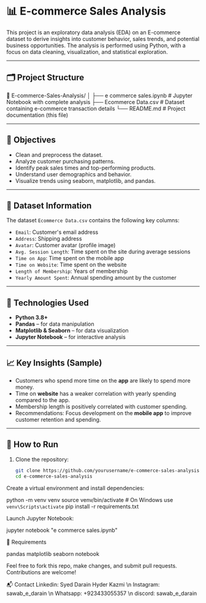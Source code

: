 # 📊 E-commerce Sales Analysis

This project is an exploratory data analysis (EDA) on an E-commerce dataset to derive insights into customer behavior, sales trends, and potential business opportunities. The analysis is performed using Python, with a focus on data cleaning, visualization, and statistical exploration.

---

## 🗂️ Project Structure

📁 E-commerce-Sales-Analysis/
│
├── e commerce sales.ipynb # Jupyter Notebook with complete analysis
├── Ecommerce Data.csv # Dataset containing e-commerce transaction details
└── README.md # Project documentation (this file)

---

## 📌 Objectives

- Clean and preprocess the dataset.
- Analyze customer purchasing patterns.
- Identify peak sales times and top-performing products.
- Understand user demographics and behavior.
- Visualize trends using seaborn, matplotlib, and pandas.

---

## 🧾 Dataset Information

The dataset `Ecommerce Data.csv` contains the following key columns:

- `Email`: Customer's email address
- `Address`: Shipping address
- `Avatar`: Customer avatar (profile image)
- `Avg. Session Length`: Time spent on the site during average sessions
- `Time on App`: Time spent on the mobile app
- `Time on Website`: Time spent on the website
- `Length of Membership`: Years of membership
- `Yearly Amount Spent`: Annual spending amount by the customer

---

## 🧪 Technologies Used

- **Python 3.8+**
- **Pandas** – for data manipulation
- **Matplotlib & Seaborn** – for data visualization
- **Jupyter Notebook** – for interactive analysis

---

## 📈 Key Insights (Sample)

- Customers who spend more time on the **app** are likely to spend more money.
- Time on **website** has a weaker correlation with yearly spending compared to the app.
- Membership length is positively correlated with customer spending.
- Recommendations: Focus development on the **mobile app** to improve customer retention and spending.

---

## 🚀 How to Run

1. Clone the repository:
   ```bash
   git clone https://github.com/yourusername/e-commerce-sales-analysis.git
   cd e-commerce-sales-analysis

Create a virtual environment and install dependencies:

python -m venv venv
source venv/bin/activate  # On Windows use `venv\Scripts\activate`
pip install -r requirements.txt

Launch Jupyter Notebook:

jupyter notebook "e commerce sales.ipynb"

📄 Requirements

pandas
matplotlib
seaborn
notebook

Feel free to fork this repo, make changes, and submit pull requests. Contributions are welcome!

📬 Contact
Linkedin: Syed Darain Hyder Kazmi \n
Instagram: sawab_e_darain \n
Whatsapp: +923433055357 \n
discord: sawab_e_darain
